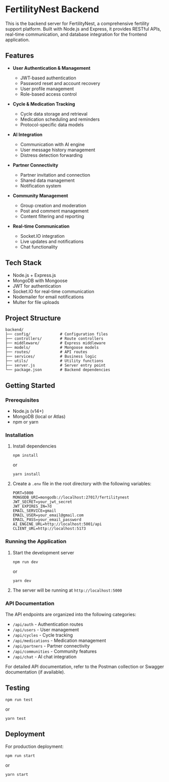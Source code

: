 # FertilityNest Backend

This is the backend server for FertilityNest, a comprehensive fertility support platform. Built with Node.js and Express, it provides RESTful APIs, real-time communication, and database integration for the frontend application.

## Features

- **User Authentication & Management**
  - JWT-based authentication
  - Password reset and account recovery
  - User profile management
  - Role-based access control

- **Cycle & Medication Tracking**
  - Cycle data storage and retrieval
  - Medication scheduling and reminders
  - Protocol-specific data models

- **AI Integration**
  - Communication with AI engine
  - User message history management
  - Distress detection forwarding

- **Partner Connectivity**
  - Partner invitation and connection
  - Shared data management
  - Notification system

- **Community Management**
  - Group creation and moderation
  - Post and comment management
  - Content filtering and reporting

- **Real-time Communication**
  - Socket.IO integration
  - Live updates and notifications
  - Chat functionality

## Tech Stack

- Node.js + Express.js
- MongoDB with Mongoose
- JWT for authentication
- Socket.IO for real-time communication
- Nodemailer for email notifications
- Multer for file uploads

## Project Structure

```
backend/
├── config/             # Configuration files
├── controllers/        # Route controllers
├── middleware/         # Express middleware
├── models/             # Mongoose models
├── routes/             # API routes
├── services/           # Business logic
├── utils/              # Utility functions
├── server.js           # Server entry point
└── package.json        # Backend dependencies
```

## Getting Started

### Prerequisites
- Node.js (v14+)
- MongoDB (local or Atlas)
- npm or yarn

### Installation

1. Install dependencies
   ```
   npm install
   ```
   or
   ```
   yarn install
   ```

2. Create a `.env` file in the root directory with the following variables:
   ```
   PORT=5000
   MONGODB_URI=mongodb://localhost:27017/fertilitynest
   JWT_SECRET=your_jwt_secret
   JWT_EXPIRES_IN=7d
   EMAIL_SERVICE=gmail
   EMAIL_USER=your_email@gmail.com
   EMAIL_PASS=your_email_password
   AI_ENGINE_URL=http://localhost:5001/api
   CLIENT_URL=http://localhost:5173
   ```

### Running the Application

1. Start the development server
   ```
   npm run dev
   ```
   or
   ```
   yarn dev
   ```

2. The server will be running at `http://localhost:5000`

### API Documentation

The API endpoints are organized into the following categories:

- `/api/auth` - Authentication routes
- `/api/users` - User management
- `/api/cycles` - Cycle tracking
- `/api/medications` - Medication management
- `/api/partners` - Partner connectivity
- `/api/communities` - Community features
- `/api/chat` - AI chat integration

For detailed API documentation, refer to the Postman collection or Swagger documentation (if available).

## Testing

```
npm run test
```
or
```
yarn test
```

## Deployment

For production deployment:

```
npm run start
```
or
```
yarn start
```
